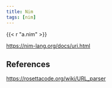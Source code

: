 ```yaml
---
title: Nim
tags: [nim]
---
```


{{< r "a.nim" >}}

<https://nim-lang.org/docs/uri.html>

## References

<https://rosettacode.org/wiki/URL_parser>
